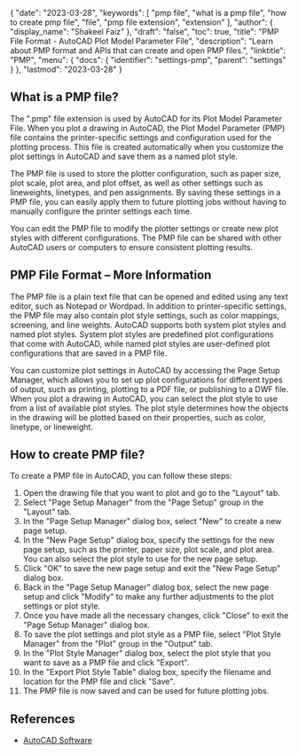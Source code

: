 {
  "date": "2023-03-28",
  "keywords": [
    "pmp file",
    "what is a pmp file",
    "how to create pmp file",
    "file",
    "pmp file extension",
    "extension"
  ],
  "author": {
    "display_name": "Shakeel Faiz"
  },
  "draft": "false",
  "toc": true,
  "title": "PMP File Format - AutoCAD Plot Model Parameter File",
  "description": "Learn about PMP format and APIs that can create and open PMP files.",
  "linktitle": "PMP",
  "menu": {
    "docs": {
      "identifier": "settings-pmp",
      "parent": "settings"
    }
  },
  "lastmod": "2023-03-28"
}

## What is a PMP file?

The ".pmp" file extension is used by AutoCAD for its Plot Model Parameter File. When you plot a drawing in AutoCAD, the Plot Model Parameter (PMP) file contains the printer-specific settings and configuration used for the plotting process. This file is created automatically when you customize the plot settings in AutoCAD and save them as a named plot style.

The PMP file is used to store the plotter configuration, such as paper size, plot scale, plot area, and plot offset, as well as other settings such as lineweights, linetypes, and pen assignments. By saving these settings in a PMP file, you can easily apply them to future plotting jobs without having to manually configure the printer settings each time.

You can edit the PMP file to modify the plotter settings or create new plot styles with different configurations. The PMP file can be shared with other AutoCAD users or computers to ensure consistent plotting results.

## PMP File Format – More Information

The PMP file is a plain text file that can be opened and edited using any text editor, such as Notepad or Wordpad. In addition to printer-specific settings, the PMP file may also contain plot style settings, such as color mappings, screening, and line weights. AutoCAD supports both system plot styles and named plot styles. System plot styles are predefined plot configurations that come with AutoCAD, while named plot styles are user-defined plot configurations that are saved in a PMP file.

You can customize plot settings in AutoCAD by accessing the Page Setup Manager, which allows you to set up plot configurations for different types of output, such as printing, plotting to a PDF file, or publishing to a DWF file. When you plot a drawing in AutoCAD, you can select the plot style to use from a list of available plot styles. The plot style determines how the objects in the drawing will be plotted based on their properties, such as color, linetype, or lineweight.

## How to create PMP file?

To create a PMP file in AutoCAD, you can follow these steps:

1. Open the drawing file that you want to plot and go to the "Layout" tab.
2. Select "Page Setup Manager" from the "Page Setup" group in the "Layout" tab.
3. In the "Page Setup Manager" dialog box, select "New" to create a new page setup.
4. In the "New Page Setup" dialog box, specify the settings for the new page setup, such as the printer, paper size, plot scale, and plot area. You can also select the plot style to use for the new page setup.
5. Click "OK" to save the new page setup and exit the "New Page Setup" dialog box.
6. Back in the "Page Setup Manager" dialog box, select the new page setup and click "Modify" to make any further adjustments to the plot settings or plot style.
7. Once you have made all the necessary changes, click "Close" to exit the "Page Setup Manager" dialog box.
8. To save the plot settings and plot style as a PMP file, select "Plot Style Manager" from the "Plot" group in the "Output" tab.
9. In the "Plot Style Manager" dialog box, select the plot style that you want to save as a PMP file and click "Export".
10. In the "Export Plot Style Table" dialog box, specify the filename and location for the PMP file and click "Save".
11. The PMP file is now saved and can be used for future plotting jobs.

## References
* [AutoCAD Software](https://en.wikipedia.org/wiki/AutoCAD)
